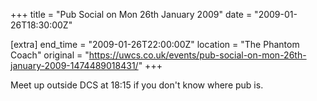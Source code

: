 +++
title = "Pub Social on Mon 26th January 2009"
date = "2009-01-26T18:30:00Z"

[extra]
end_time = "2009-01-26T22:00:00Z"
location = "The Phantom Coach"
original = "https://uwcs.co.uk/events/pub-social-on-mon-26th-january-2009-1474489018431/"
+++

Meet up outside DCS at 18:15 if you don't know where pub is.

